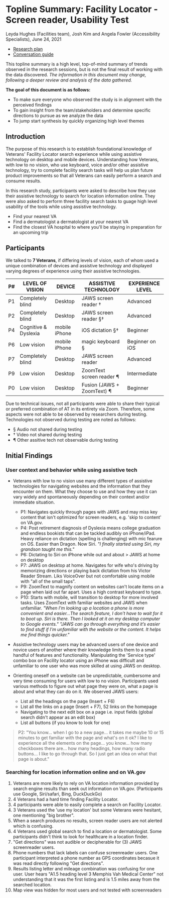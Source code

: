 # Topline Summary: Facility Locator - Screen reader, Usability Test

Leyda Hughes (Facilities team), Josh Kim and Angela Fowler (Accessibility Specialists), June 24, 2021

- [Research plan](https://github.com/department-of-veterans-affairs/va.gov-team/blob/master/products/facilities/facility-locator/research/user-research/screenreader-usability-study/research-plan.md)
- [Conversation guide](https://github.com/department-of-veterans-affairs/va.gov-team/blob/master/products/facilities/facility-locator/research/user-research/screenreader-usability-study/conversation-guide.md)

This topline summary is a high level, top-of-mind summary of trends observed in the research sessions, but is not the final result of working with the data discovered. *The information in this document may change, following a deeper review and analysis of the data gathered.*

**The goal of this document is as follows:**
 - To make sure everyone who observed the study is in alignment with the perceived findings
 - To gain insight from the team/stakeholders and determine specific directions to pursue as we analyze the data
 - To jump start synthesis by quickly organizing high level themes

## Introduction
The purpose of this research is to establish foundational knowledge of Veterans' Facility Locator search experience while using assistive technology on desktop and mobile devices. Understanding how Veterans, with low to no vision, who use keyboard, voice and/or other assistive technology, try to complete facility search tasks will help us plan future product improvements so that all Veterans can easily perform a search and consume results.

In this research study, participants were asked to describe how they use their assistive technology to search for location information online. They were also asked to perform three facility search tasks to guage high level usability of the tools while using assistive technology.

 - Find your nearest VA
 - Find a dermatologist a dermatologist at your nearest VA
 - Find the closest VA hospital to where you'll be staying in preparation for an upcoming trip


## Participants
We talked to **7 Veterans**, if differing levels of vision, each of whom used a unique combination of devices and assistive technology and displayed varying degrees of experience using their assistive technologies. 

P# | LEVEL OF VISION | DEVICE | ASSISTIVE TECHNOLOGY | EXPERIENCE LEVEL
---|---------------------|--------------|------------------|------------
P1 | Completely blind | Desktop | JAWS screen reader † | Advanced |
P2 | Completely blind |  Desktop | JAWS screen reader §† | Advanced |
P4 | Cognitive & Dyslexia | mobile iPhone | iOS dictation §† | Beginner |
P6 | Low vision | mobile iPhone | magic keyboard § | Beginner on iOS |
P7 | Completely blind |  Desktop | JAWS screen reader | Advanced |
P9 | Low vision |  Desktop | ZoomText screen reader ¶ | Intermediate |
P0 | Low vision |  Desktop | Fusion (JAWS + ZoomText) ¶ | Beginner |

Due to technical issues, not all participants were able to share their typical or preferred combination of AT in its entirety via Zoom. Therefore, some aspects were not able to be observed by researchers during testing. Technologies not observed during testing are noted as follows:

 - § Audio not shared during testing
 - † Video not shared during testing
 - ¶ Other assitive tech not observable during testing

## Initial Findings

### User context and behavior while using assistive tech

- Veterans with low to no vision use many different types of assistive technologies for navigating websites and the information that they encounter on them. What they choose to use and how they use it can vary widely and spontaneously depending on their context and/or immediate situation.

  - P1: Navigates quickly through pages with JAWS and may miss key content that isn't optimized for screen readers, e.g. 'skip to content' on VA.gov. 
  - P4: Post retirement diagnosis of Dyslexia means college graduation and endless bookists that can be tackled audibly on iPhone/iPad. Heavy reliance on dictation (spelling is challenging) with mic fearure on OS. Easier than Dragon. Now Siri.  _"I finally started using Siri, my grandson taught me this."_
   - P6: Dictating to Siri on iPhone while out and about > JAWS at home on desktop 
   - P7: JAWS on desktop at home. Navigates for wife who's driving by memorizing directions or playing back dictation from his Victor Reader Stream. Liks VoiceOver but not comfortable using mobile with "all of the small taps".
   - P9: ZoomText to magnify content on websites can't locate items on a page when laid out far apart. Uses a high contrast keyboard to type.
   - P10: Starts with mobile, will transition to desktop for more involved tasks. Uses ZoomText with familiar websites and JAWS when unfamiliar. _"When I’m looking up a location a phone is more convenient and easier...The search feature, I don’t have to wait for it to boot up. Siri is there. Then I looked at it on my desktop computer to Google events." "JAWS can go through everything and it’s easier to find stuff if I’m unfamiliar with the website or the content. It helps me find things quicker."_

- Assistive technology users may be advanced users of one device and novice users of another where their knowledge limits them to a small handful of features and functionality. Manipulating the 'Service type' combo box on Facility locator using an iPhone was difficult and unfamiliar to one user who was more skilled at using JAWS on desktop.
- Orienting oneself on a website can be unpredictable, cumbersome and very time consuming for users with low to no vision. Participants used various methods to figure out what page they were on, what a page is about and what they can do on it. We observed JAWS users:
  - List all the headings on the page (Insert + F6) 
  - List all the links on a page (Insert + F7), 52 links on the homepage
  - Navigating to the next edit box on a page i.e. input fields (global search didn't appear as an edit box)
  - List all buttons (if you know to look for one)

 > P2: "You know... when I go to a new page... it takes me maybe 10 or 15 minutes to get familiar with the page and what's on it ok? I like to experience all the elements on the page... you know... how many checkboxes there are... how many headings, how many radio buttons... I like to go through that. So I just get an idea on what that page is about."


### Searching for location information online and on VA.gov

1. Veterans are more likely to rely on VA location information provided by search engine results than seek out information on VA.gov. (Participants use Google, Siri/safari, Bing, DuckDuckGo)
2. 4 Veterans had a hard time finding Facility Locator.
3. 4 participants were able to easily complete a search on Facility Locator.
4. 3 Veterans used the 'use my location' but some Veterans were hesitant, one mentioning "big brother".
5. When a search produces no results, screen reader users are not alerted which is confusing.
6. 4 Veterans used global search to find a location or dermatologist. Some participants didn't think to look for healthcare in a location finder.
7. "Get directions" was not audible or decipherable for (3) JAWS screenreader users. 
8. Phone numbers that lack labels can confuse screenreader users. One participant interpreted a phone number as GPS coordinates becasue it was read directly following "Get directions".
9. Results listing letter and mileage combination was confusing for one user. User hears "A1.5 heading level 3 Memphis Vah Medical Center" not understanding that it was the first listing and is 1.5 miles away from the searched location.  
10. Map view was hidden for most users and not tested with screenreaders 
